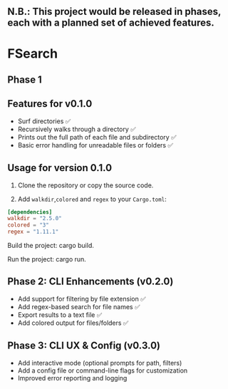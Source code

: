 ## N.B.: This project would be released in phases, each with a planned set of achieved features.

# FSearch
## Phase 1
## Features for v0.1.0

- Surf directories ✅
- Recursively walks through a directory ✅
- Prints out the full path of each file and subdirectory ✅
- Basic error handling for unreadable files or folders ✅

## Usage for version 0.1.0

1. Clone the repository or copy the source code.

2. Add `walkdir`,`colored` and `regex` to your `Cargo.toml`:

```toml
[dependencies]
walkdir = "2.5.0"
colored = "3"
regex = "1.11.1"
```
Build the project: cargo build. 

Run the project: cargo run.

## Phase 2: CLI Enhancements (v0.2.0)

- Add support for filtering by file extension ✅
- Add regex-based search for file names ✅
- Export results to a text file ✅
- Add colored output for files/folders ✅

## Phase 3: CLI UX & Config (v0.3.0)
- Add interactive mode (optional prompts for path, filters)  
- Add a config file or command-line flags for customization  
- Improved error reporting and logging
